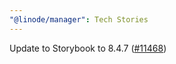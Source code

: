 ```yaml
---
"@linode/manager": Tech Stories
---
```


Update to Storybook to 8.4.7 ([#11468](https://github.com/linode/manager/pull/11468))

